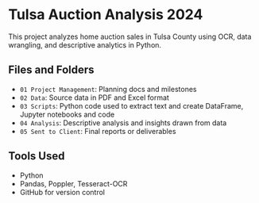 # Tulsa Auction Analysis 2024

This project analyzes home auction sales in Tulsa County using OCR, data wrangling, and descriptive analytics in Python.

## Files and Folders
- `01 Project Management`: Planning docs and milestones
- `02 Data`: Source data in PDF and Excel format
- `03 Scripts`: Python code used to extract text and create DataFrame, Jupyter notebooks and code
- `04 Analysis`: Descriptive analysis and insights drawn from data
- `05 Sent to Client`: Final reports or deliverables

## Tools Used
- Python
- Pandas, Poppler, Tesseract-OCR
- GitHub for version control
